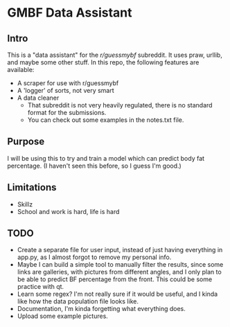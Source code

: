 # GMBF Data Assistant

## Intro
This is a "data assistant" for the *r/guessmybf* subreddit. It uses praw, urllib, and maybe some other stuff.
In this repo, the following features are available:
* A scraper for use with r/guessmybf
* A 'logger' of sorts, not very smart
* A data cleaner
    * That subreddit is not very heavily regulated, there is no standard format for the submissions.
    * You can check out some examples in the notes.txt file.

## Purpose
I will be using this to try and train a model which can predict body fat percentage. (I haven't seen this before, so I guess I'm good.)

## Limitations
* Skillz
* School and work is hard, life is hard

## TODO
* Create a separate file for user input, instead of just having everything in app.py, as I almost forgot to remove my personal info.
* Maybe I can build a simple tool to manually filter the results, since some links are galleries, with pictures from different angles, and I only plan to be able to predict BF percentage from the front. This could be some practice with qt.
* Learn some regex? I'm not really sure if it would be useful, and I kinda like how the data population file looks like.
* Documentation, I'm kinda forgetting what everything does.
* Upload some example pictures.
